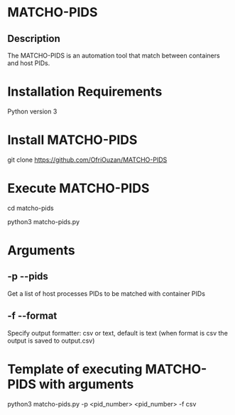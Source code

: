 # **MATCHO-PIDS**

## Description
The MATCHO-PIDS is an automation tool that match between containers and host PIDs.

# Installation Requirements
Python version 3

# Install MATCHO-PIDS
git clone https://github.com/OfriOuzan/MATCHO-PIDS

# Execute MATCHO-PIDS
cd matcho-pids

python3 matcho-pids.py

# Arguments

## -p --pids
Get a list of host processes PIDs to be matched with container PIDs

## -f --format
Specify output formatter: csv or text, default is text (when format is csv the output is saved to output.csv)

# Template of executing MATCHO-PIDS with arguments
python3 matcho-pids.py -p <pid_number> <pid_number> -f csv
